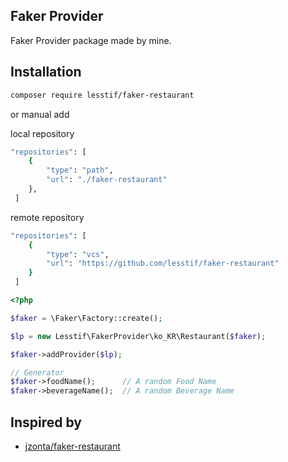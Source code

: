 ## Faker Provider

Faker Provider package made by mine.

## Installation

```sh
composer require lesstif/faker-restaurant
```

or manual add

local repository

```sh
"repositories": [
    {
        "type": "path",
        "url": "./faker-restaurant"
    },
 ]   

```

remote repository
```sh
"repositories": [
    {
        "type": "vcs",
        "url": "https://github.com/lesstif/faker-restaurant"
    }
 ] 

```

```php
<?php

$faker = \Faker\Factory::create();

$lp = new Lesstif\FakerProvider\ko_KR\Restaurant($faker);

$faker->addProvider($lp);

// Generator
$faker->foodName();      // A random Food Name
$faker->beverageName();  // A random Beverage Name
```

## Inspired by 

- [jzonta/faker-restaurant](https://github.com/jzonta/FakerRestaurant)
